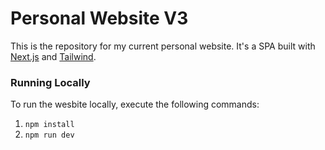 # Personal Website V3
This is the repository for my current personal website. It's a SPA built with [Next.js](https://nextjs.org/) and [Tailwind](https://tailwindcss.com/).

### Running Locally
To run the wesbite locally, execute the following commands:
1. `npm install`
2. `npm run dev`